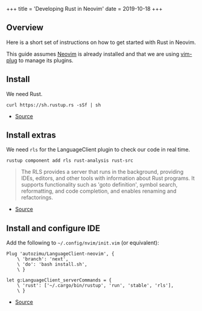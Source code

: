 +++
title = 'Developing Rust in Neovim'
date = 2019-10-18
+++

## Overview
Here is a short set of instructions on how to get started with Rust in Neovim.

This guide assumes [Neovim](https://neovim.io/) is already installed and that we are using [vim-plug](https://github.com/junegunn/vim-plug) to manage its plugins.

## Install
We need Rust.

```
curl https://sh.rustup.rs -sSf | sh
```

* [Source](https://www.rust-lang.org/tools/install)


## Install extras
We need `rls` for the LanguageClient plugin to check our code in real time.

```
rustup component add rls rust-analysis rust-src
```

> The RLS provides a server that runs in the background, providing IDEs, editors, and other tools with information about Rust programs. It supports functionality such as 'goto definition', symbol search, reformatting, and code completion, and enables renaming and refactorings.

* [Source](https://github.com/rust-lang/rls)


## Install and configure IDE
Add the following to `~/.config/nvim/init.vim` (or equivalent):

```
Plug 'autozimu/LanguageClient-neovim', {
    \ 'branch': 'next',
    \ 'do': 'bash install.sh',
    \ }

let g:LanguageClient_serverCommands = {
    \ 'rust': ['~/.cargo/bin/rustup', 'run', 'stable', 'rls'],
    \ }
```
* [Source](https://github.com/autozimu/LanguageClient-neovim)

